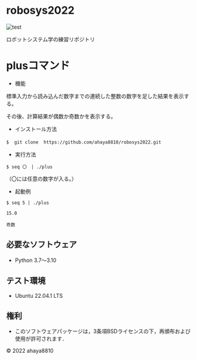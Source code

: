 # robosys2022

 ![test](https://github.com/ahaya8810/robosys2022/actions/workflows/test.yml/badge.svg)
 
ロボットシステム学の練習リポジトリ

# plusコマンド

* 機能

標準入力から読み込んだ数字までの連続した整数の数字を足した結果を表示する。

その後、計算結果が偶数か奇数かを表示する。


*  インストール方法

``
$  git clone  https://github.com/ahaya8810/robosys2022.git 　
``
　　　　　　　　　　　　　　　　　　　　　　　　　　　　　　　　　　　　　　　　　　　　　
*  実行方法

``
$ seq 〇　| ./plus   
``
   
（〇には任意の数字が入る。）

* 起動例

```
$ seq 5 | ./plus

15.0
 
奇数
 ```

## 必要なソフトウェア
* Python 3.7〜3.10

## テスト環境
* Ubuntu 22.04.1 LTS

## 権利

* このソフトウェアパッケージは，3条項BSDライセンスの下，再頒布および使用が許可されます．

© 2022 ahaya8810

